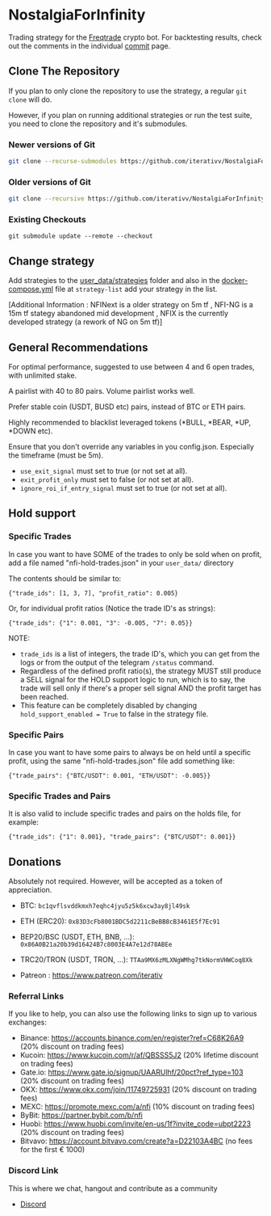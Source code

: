 # NostalgiaForInfinity
Trading strategy for the [Freqtrade](https://www.freqtrade.io) crypto bot. For backtesting results, check out the comments in the individual [commit](https://github.com/iterativv/NostalgiaForInfinity/commits/main) page.

## Clone The Repository
If you plan to only clone the repository to use the strategy, a regular ``git clone`` will do.

However, if you plan on running additional strategies or run the test suite, you need to clone
the repository and it's submodules.

### Newer versions of Git

```bash
git clone --recurse-submodules https://github.com/iterativv/NostalgiaForInfinity.git checkout-path
```

### Older versions of Git

```bash
git clone --recursive https://github.com/iterativv/NostalgiaForInfinity.git checkout-path
```

### Existing Checkouts
```
git submodule update --remote --checkout
```


## Change strategy

Add strategies to the [user_data/strategies](user_data/strategies) folder and also in the [docker-compose.yml](docker-compose.yml) file at `strategy-list` add your strategy in the list.

[Additional Information : NFINext is a older strategy on 5m tf , NFI-NG is a 15m tf stategy abandoned mid development , NFIX is the currently developed strategy (a rework of NG on 5m tf)]

## General Recommendations

For optimal performance, suggested to use between 4 and 6 open trades, with unlimited stake.

A pairlist with 40 to 80 pairs. Volume pairlist works well.

Prefer stable coin (USDT, BUSD etc) pairs, instead of BTC or ETH pairs.

Highly recommended to blacklist leveraged tokens (*BULL, *BEAR, *UP, *DOWN etc).

Ensure that you don't override any variables in you config.json. Especially the timeframe (must be 5m).

* `use_exit_signal` must set to true (or not set at all).
* `exit_profit_only` must set to false (or not set at all).
* `ignore_roi_if_entry_signal` must set to true (or not set at all).

## Hold support

### Specific Trades

  In case you want to have SOME of the trades to only be sold when on profit, add a file named "nfi-hold-trades.json" in your `user_data/` directory

  The contents should be similar to:

  `{"trade_ids": [1, 3, 7], "profit_ratio": 0.005}`

  Or, for individual profit ratios (Notice the trade ID's as strings):

  `{"trade_ids": {"1": 0.001, "3": -0.005, "7": 0.05}}`

  NOTE:
   * `trade_ids` is a list of integers, the trade ID's, which you can get from the logs or from the output of the telegram `/status` command.
   * Regardless of the defined profit ratio(s), the strategy MUST still produce a SELL signal for the HOLD support logic to run, which is to say, the trade will sell only if there's a proper sell signal AND the profit target has been reached.
   * This feature can be completely disabled by changing `hold_support_enabled = True` to false in the strategy file.

### Specific Pairs

  In case you want to have some pairs to always be on held until a specific profit, using the same "nfi-hold-trades.json" file add something like:

  `{"trade_pairs": {"BTC/USDT": 0.001, "ETH/USDT": -0.005}}`

### Specific Trades and Pairs

  It is also valid to include specific trades and pairs on the holds file, for example:

  `{"trade_ids": {"1": 0.001}, "trade_pairs": {"BTC/USDT": 0.001}}`

## Donations

Absolutely not required. However, will be accepted as a token of appreciation.

* BTC: `bc1qvflsvddkmxh7eqhc4jyu5z5k6xcw3ay8jl49sk`
* ETH (ERC20): `0x83D3cFb8001BDC5d2211cBeBB8cB3461E5f7Ec91`
* BEP20/BSC (USDT, ETH, BNB, ...): `0x86A0B21a20b39d16424B7c8003E4A7e12d78ABEe`
* TRC20/TRON (USDT, TRON, ...): `TTAa9MX6zMLXNgWMhg7tkNormVHWCoq8Xk`

* Patreon : https://www.patreon.com/iterativ

### Referral Links

If you like to help, you can also use the following links to sign up to various exchanges:

* Binance: https://accounts.binance.com/en/register?ref=C68K26A9 (20% discount on trading fees)
* Kucoin: https://www.kucoin.com/r/af/QBSSS5J2 (20% lifetime discount on trading fees)
* Gate.io: https://www.gate.io/signup/UAARUlhf/20pct?ref_type=103 (20% discount on trading fees)
* OKX: https://www.okx.com/join/11749725931 (20% discount on trading fees)
* MEXC: https://promote.mexc.com/a/nfi  (10% discount on trading fees)
* ByBit: https://partner.bybit.com/b/nfi
* Huobi: https://www.huobi.com/invite/en-us/1f?invite_code=ubpt2223 (20% discount on trading fees)
* Bitvavo: https://account.bitvavo.com/create?a=D22103A4BC (no fees for the first € 1000)

### Discord Link

This is where we chat, hangout and contribute as a community

* [Discord](https://discord.gg/DeAmv3btxQ)
